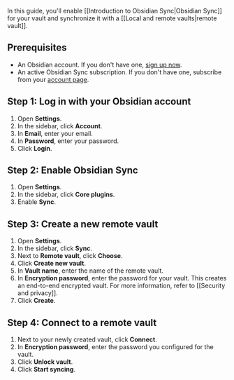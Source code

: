 In this guide, you'll enable [[Introduction to Obsidian Sync|Obsidian Sync]] for your vault and synchronize it with a [[Local and remote vaults|remote vault]].

## Prerequisites

- An Obsidian account. If you don't have one, [sign up now](https://obsidian.md/account#mode=signup).
- An active Obsidian Sync subscription. If you don't have one, subscribe from your [account page](https://obsidian.md/account).

## Step 1: Log in with your Obsidian account

1. Open **Settings**.
2. In the sidebar, click **Account**.
3. In **Email**, enter your email.
4. In **Password**, enter your password.
5. Click **Login**.

## Step 2: Enable Obsidian Sync

1. Open **Settings**.
2. In the sidebar, click **Core plugins**.
3. Enable **Sync**.

## Step 3: Create a new remote vault

1. Open **Settings**.
2. In the sidebar, click **Sync**.
3. Next to **Remote vault**, click **Choose**.
4. Click **Create new vault**.
5. In **Vault name**, enter the name of the remote vault.
6. In **Encryption password**, enter the password for your vault. This creates an end-to-end encrypted vault. For more information, refer to [[Security and privacy]].
7. Click **Create**.

## Step 4: Connect to a remote vault

1. Next to your newly created vault, click **Connect**.
2. In **Encryption password**, enter the password you configured for the vault.
3. Click **Unlock vault**.
4. Click **Start syncing**.
